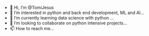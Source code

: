 - 👋 Hi, I’m @TomiJesus
- 👀 I’m interested in python and back end development, ML and AI...
- 🌱 I’m currently learning data science with python ...
- 💞️ I’m looking to collaborate on python intensive projects...
- 📫 How to reach me...

<!---
TomiJesus/TomiJesus is a ✨ special ✨ repository because its `README.md` (this file) appears on your GitHub profile.
You can click the Preview link to take a look at your changes.
--->
